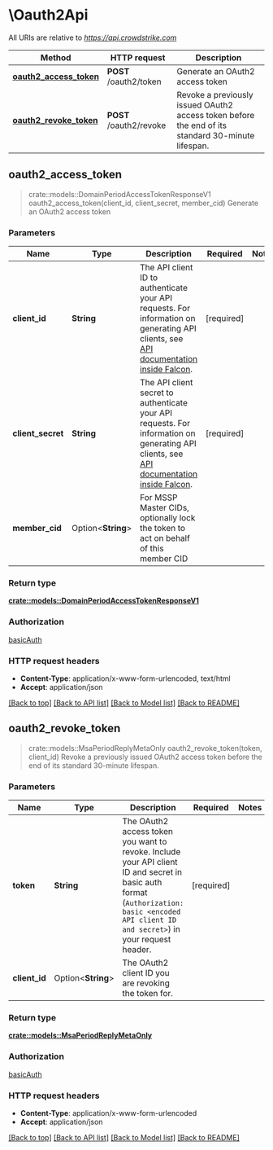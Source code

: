 # \Oauth2Api

All URIs are relative to *https://api.crowdstrike.com*

Method | HTTP request | Description
------------- | ------------- | -------------
[**oauth2_access_token**](Oauth2Api.md#oauth2_access_token) | **POST** /oauth2/token | Generate an OAuth2 access token
[**oauth2_revoke_token**](Oauth2Api.md#oauth2_revoke_token) | **POST** /oauth2/revoke | Revoke a previously issued OAuth2 access token before the end of its standard 30-minute lifespan.



## oauth2_access_token

> crate::models::DomainPeriodAccessTokenResponseV1 oauth2_access_token(client_id, client_secret, member_cid)
Generate an OAuth2 access token

### Parameters


Name | Type | Description  | Required | Notes
------------- | ------------- | ------------- | ------------- | -------------
**client_id** | **String** | The API client ID to authenticate your API requests. For information on generating API clients, see [API documentation inside Falcon](https://falcon.crowdstrike.com/support/documentation/1/crowdstrike-api-introduction-for-developers). | [required] |
**client_secret** | **String** | The API client secret to authenticate your API requests. For information on generating API clients, see [API documentation inside Falcon](https://falcon.crowdstrike.com/support/documentation/1/crowdstrike-api-introduction-for-developers). | [required] |
**member_cid** | Option<**String**> | For MSSP Master CIDs, optionally lock the token to act on behalf of this member CID |  |

### Return type

[**crate::models::DomainPeriodAccessTokenResponseV1**](domain.AccessTokenResponseV1.md)

### Authorization

[basicAuth](../README.md#basicAuth)

### HTTP request headers

- **Content-Type**: application/x-www-form-urlencoded, text/html
- **Accept**: application/json

[[Back to top]](#) [[Back to API list]](../README.md#documentation-for-api-endpoints) [[Back to Model list]](../README.md#documentation-for-models) [[Back to README]](../README.md)


## oauth2_revoke_token

> crate::models::MsaPeriodReplyMetaOnly oauth2_revoke_token(token, client_id)
Revoke a previously issued OAuth2 access token before the end of its standard 30-minute lifespan.

### Parameters


Name | Type | Description  | Required | Notes
------------- | ------------- | ------------- | ------------- | -------------
**token** | **String** | The OAuth2 access token you want to revoke.  Include your API client ID and secret in basic auth format (`Authorization: basic <encoded API client ID and secret>`) in your request header. | [required] |
**client_id** | Option<**String**> | The OAuth2 client ID you are revoking the token for. |  |

### Return type

[**crate::models::MsaPeriodReplyMetaOnly**](msa.ReplyMetaOnly.md)

### Authorization

[basicAuth](../README.md#basicAuth)

### HTTP request headers

- **Content-Type**: application/x-www-form-urlencoded
- **Accept**: application/json

[[Back to top]](#) [[Back to API list]](../README.md#documentation-for-api-endpoints) [[Back to Model list]](../README.md#documentation-for-models) [[Back to README]](../README.md)

